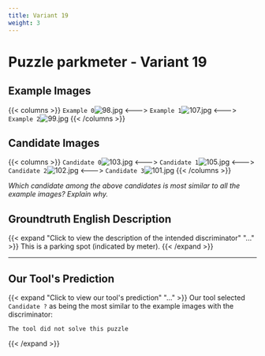 ```yaml
---
title: Variant 19
weight: 3
---
```


# Puzzle parkmeter - Variant 19

## Example Images
{{< columns >}}
`Example 0`![98.jpg](/natscene_data/images/98.jpg)
<--->
`Example 1`![107.jpg](/natscene_data/images/107.jpg)
<--->
`Example 2`![99.jpg](/natscene_data/images/99.jpg)
{{< /columns >}}

## Candidate Images
{{< columns >}}
`Candidate 0`![103.jpg](/natscene_data/images/103.jpg)
<--->
`Candidate 1`![105.jpg](/natscene_data/images/105.jpg)
<--->
`Candidate 2`![102.jpg](/natscene_data/images/102.jpg)
<--->
`Candidate 3`![101.jpg](/natscene_data/images/101.jpg)
{{< /columns >}}

*Which candidate among the above candidates is most similar to all the example images? Explain why.*

## Groundtruth English Description

{{< expand "Click to view the description of the intended discriminator" "..." >}}
This is a parking spot (indicated by meter).
{{< /expand >}}

---



## Our Tool's Prediction

{{< expand "Click to view our tool's prediction" "..." >}}
Our tool selected `Candidate ?` as being the most similar to the example images with the discriminator:
```plaintext
The tool did not solve this puzzle
```
{{< /expand >}}
